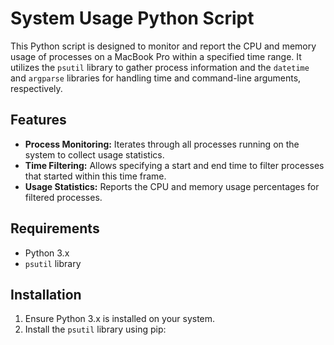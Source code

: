 # System Usage Python Script

This Python script is designed to monitor and report the CPU and memory usage of processes on a MacBook Pro within a specified time range. It utilizes the `psutil` library to gather process information and the `datetime` and `argparse` libraries for handling time and command-line arguments, respectively.

## Features

- **Process Monitoring:** Iterates through all processes running on the system to collect usage statistics.
- **Time Filtering:** Allows specifying a start and end time to filter processes that started within this time frame.
- **Usage Statistics:** Reports the CPU and memory usage percentages for filtered processes.

## Requirements

- Python 3.x
- `psutil` library

## Installation

1. Ensure Python 3.x is installed on your system.
2. Install the `psutil` library using pip:
